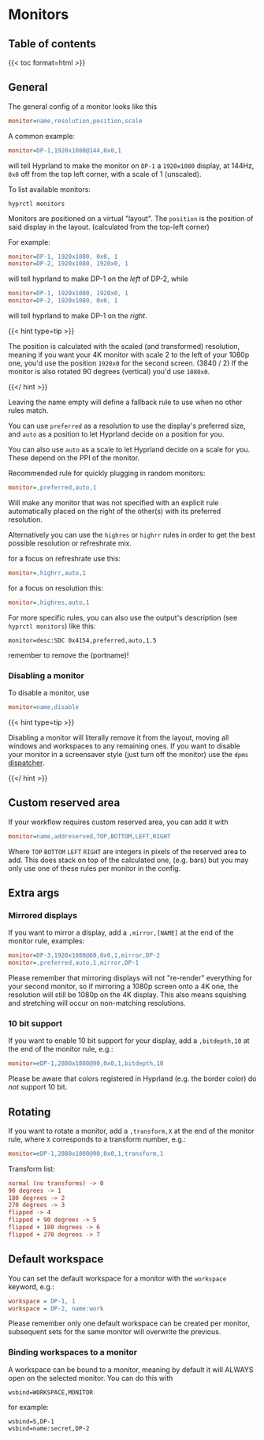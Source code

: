 # Monitors

## Table of contents

\{{< toc format=html >\}}

## General

The general config of a monitor looks like this

```ini
monitor=name,resolution,position,scale
```

A common example:

```ini
monitor=DP-1,1920x1080@144,0x0,1
```

will tell Hyprland to make the monitor on `DP-1` a `1920x1080` display, at 144Hz, `0x0` off from the top left corner, with a scale of 1 (unscaled).

To list available monitors:

```shell
hyprctl monitors
```

Monitors are positioned on a virtual "layout". The `position` is the position of said display in the layout. (calculated from the top-left corner)

For example:

```ini
monitor=DP-1, 1920x1080, 0x0, 1
monitor=DP-2, 1920x1080, 1920x0, 1
```

will tell hyprland to make DP-1 on the _left_ of DP-2, while

```ini
monitor=DP-1, 1920x1080, 1920x0, 1
monitor=DP-2, 1920x1080, 0x0, 1
```

will tell hyprland to make DP-1 on the _right_.

\{{< hint type=tip >\}}

The position is calculated with the scaled (and transformed) resolution, meaning if you want your 4K monitor with scale 2 to the left of your 1080p one, you'd use the position `1920x0` for the second screen. (3840 / 2) If the monitor is also rotated 90 degrees (vertical) you'd use `1080x0`.

\{{\</ hint >\}}

Leaving the name empty will define a fallback rule to use when no other rules match.

You can use `preferred` as a resolution to use the display's preferred size, and `auto` as a position to let Hyprland decide on a position for you.

You can also use `auto` as a scale to let Hyprland decide on a scale for you. These depend on the PPI of the monitor.

Recommended rule for quickly plugging in random monitors:

```ini
monitor=,preferred,auto,1
```

Will make any monitor that was not specified with an explicit rule automatically placed on the right of the other(s) with its preferred resolution.

Alternatively you can use the `highres` or `highrr` rules in order to get the best possible resolution or refreshrate mix.

for a focus on refreshrate use this:

```ini
monitor=,highrr,auto,1
```

for a focus on resolution this:

```ini
monitor=,highres,auto,1
```

For more specific rules, you can also use the output's description (see `hyprctl monitors`) like this:

```
monitor=desc:SDC 0x4154,preferred,auto,1.5
```

remember to remove the (portname)!

### Disabling a monitor

To disable a monitor, use

```ini
monitor=name,disable
```

\{{< hint type=tip >\}}

Disabling a monitor will literally remove it from the layout, moving all windows and workspaces to any remaining ones. If you want to disable your monitor in a screensaver style (just turn off the monitor) use the `dpms` [dispatcher](../pages/Dispatchers/).

\{{\</ hint >\}}

## Custom reserved area

If your workflow requires custom reserved area, you can add it with

```ini
monitor=name,addreserved,TOP,BOTTOM,LEFT,RIGHT
```

Where `TOP` `BOTTOM` `LEFT` `RIGHT` are integers in pixels of the reserved area to add. This does stack on top of the calculated one, (e.g. bars) but you may only use one of these rules per monitor in the config.

## Extra args

### Mirrored displays

If you want to mirror a display, add a `,mirror,[NAME]` at the end of the monitor rule, examples:

```ini
monitor=DP-3,1920x1080@60,0x0,1,mirror,DP-2
monitor=,preferred,auto,1,mirror,DP-1
```

Please remember that mirroring displays will not "re-render" everything for your second monitor, so if mirroring a 1080p screen onto a 4K one, the resolution will still be 1080p on the 4K display. This also means squishing and stretching will occur on non-matching resolutions.

### 10 bit support

If you want to enable 10 bit support for your display, add a `,bitdepth,10` at the end of the monitor rule, e.g.:

```ini
monitor=eDP-1,2880x1800@90,0x0,1,bitdepth,10
```

Please be aware that colors registered in Hyprland (e.g. the border color) do _not_ support 10 bit.

## Rotating

If you want to rotate a monitor, add a `,transform,X` at the end of the monitor rule, where `X` corresponds to a transform number, e.g.:

```ini
monitor=eDP-1,2880x1800@90,0x0,1,transform,1
```

Transform list:

```ini
normal (no transforms) -> 0
90 degrees -> 1
180 degrees -> 2
270 degrees -> 3
flipped -> 4
flipped + 90 degrees -> 5
flipped + 180 degrees -> 6
flipped + 270 degrees -> 7
```

## Default workspace

You can set the default workspace for a monitor with the `workspace` keyword, e.g.:

```ini
workspace = DP-1, 1
workspace = DP-2, name:work
```

Please remember only one default workspace can be created per monitor, subsequent sets for the same monitor will overwrite the previous.

### Binding workspaces to a monitor

A workspace can be bound to a monitor, meaning by default it will ALWAYS open on the selected monitor. You can do this with

```
wsbind=WORKSPACE,MONITOR
```

for example:

```
wsbind=5,DP-1
wsbind=name:secret,DP-2
```
